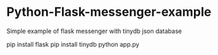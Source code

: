 # Python-Flask-messenger-example
Simple example of flask messenger with tinydb json database


pip install flask
pip install tinydb
python app.py
